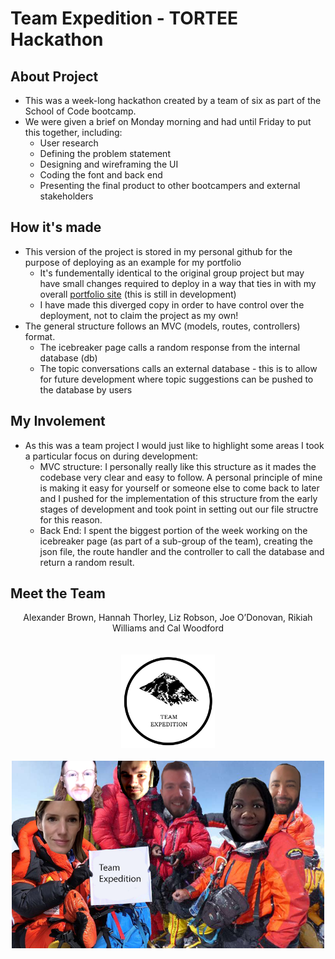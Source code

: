# Team Expedition - TORTEE Hackathon

## About Project

- This was a week-long hackathon created by a team of six as part of the School of Code bootcamp.
- We were given a brief on Monday morning and had until Friday to put this together, including:
  - User research
  - Defining the problem statement
  - Designing and wireframing the UI
  - Coding the font and back end
  - Presenting the final product to other bootcampers and external stakeholders

## How it's made

- This version of the project is stored in my personal github for the purpose of deploying as an example for my portfolio
  - It's fundementally identical to the original group project but may have small changes required to deploy in a way that ties in with my overall [portfolio site](yamyamalex.netlify.app) (this is still in development)
  - I have made this diverged copy in order to have control over the deployment, not to claim the project as my own!
- The general structure follows an MVC (models, routes, controllers) format.
  - The icebreaker page calls a random response from the internal database (db)
  - The topic conversations calls an external database - this is to allow for future development where topic suggestions can be pushed to the database by users

## My Involement

- As this was a team project I would just like to highlight some areas I took a particular focus on during development:
  - MVC structure: I personally really like this structure as it mades the codebase very clear and easy to follow. A personal principle of mine is making it easy for yourself or someone else to come back to later and I pushed for the implementation of this structure from the early stages of development and took point in setting out our file structre for this reason.
  - Back End: I spent the biggest portion of the week working on the icebreaker page (as part of a sub-group of the team), creating the json file, the route handler and the controller to call the database and return a random result.

## Meet the Team

<div align="center">
Alexander Brown, Hannah Thorley, Liz Robson, Joe O’Donovan, Rikiah Williams and Cal Woodford
<br>
<br>
<br>
<img src="./images/logo-01.jpg" height=150px>
<br>
<br>
<img src="./images/teamexpedition.png" height=300px>
</div>
